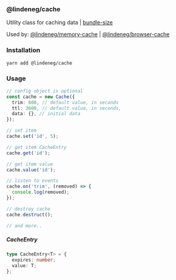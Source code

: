 ### @lindeneg/cache

Utility class for caching data | [bundle-size](https://bundlephobia.com/package/@lindeneg/cache)

Used by: [@lindeneg/memory-cache](https://github.com/lindeneg/cl-react-hooks/tree/master/packages/memory-cache) | [@lindeneg/browser-cache](https://github.com/lindeneg/cl-react-hooks/tree/master/packages/browser-cache)

### Installation

`yarn add @lindeneg/cache`

### Usage

```ts
// config object is optional
const cache = new Cache({
  trim: 600, // default value, in seconds
  ttl: 3600, // default value, in seconds,
  data: {}, // initial data
});

// set item
cache.set('id', 5);

// get item CacheEntry
cache.get('id');

// get item value
cache.value('id');

// listen to events
cache.on('trim', (removed) => {
  console.log(removed);
});

// destroy cache
cache.destruct();

// and more..
```

##### CacheEntry

```ts
type CacheEntry<T> = {
  expires: number;
  value: T;
};
```
